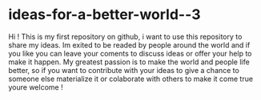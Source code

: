 # ideas-for-a-better-world--3
Hi ! This is my first repository on github, i want to use this repository to share my ideas. Im exited to be readed by people around the world and if you like you can leave your coments to discuss ideas or offer your help to make it happen. My greatest passion is to make the world and people life better, so if you want to contribute with your ideas to give a chance to someone else materialize it or colaborate with others to make it come true youre welcome !
